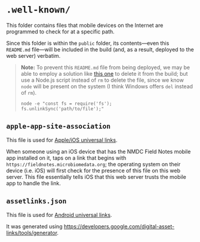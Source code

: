 # `.well-known/`

This folder contains files that mobile devices on the Internet are programmed to check for at a specific path.

Since this folder is within the `public` folder, its contents—even this `README.md` file—will
be included in the build (and, as a result, deployed to the web server) verbatim.

> **Note:** To prevent this `README.md` file from being deployed, we may be able to employ a solution
> like [this one](https://github.com/vitejs/vite/discussions/7374#discussioncomment-8557938) to delete it from the
> build; but use a Node.js script instead of `rm` to delete the file,
> since we know `node` will be present on the system (I think Windows offers `del` instead of `rm`).
>
> ```shell
> node -e "const fs = require('fs'); fs.unlinkSync('path/to/file');"
> ```

## `apple-app-site-association`

This file is used for
[Apple/iOS universal links](https://capacitorjs.com/docs/guides/deep-links#create-site-association-file).

When someone using an iOS device that has the NMDC Field Notes mobile app installed on it,
taps on a link that begins with `https://fieldnotes.microbiomedata.org`;
the operating system on their device (i.e. iOS) will first check for the presence of this file on this web server.
This file essentially tells iOS that this web server trusts the mobile app to handle the link.

## `assetlinks.json`

This file is used for
[Android universal links](https://capacitorjs.com/docs/guides/deep-links#create-site-association-file-1).

It was generated using https://developers.google.com/digital-asset-links/tools/generator.
